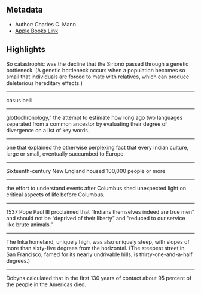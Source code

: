 ## Metadata
- Author: Charles C. Mann
- [Apple Books Link](ibooks://assetid/6E023DAA9D7BC6D4505890808C69DDAF)

## Highlights
So catastrophic was the decline that the Sirionó passed through a genetic bottleneck. (A genetic bottleneck occurs when a population becomes so small that individuals are forced to mate with relatives, which can produce deleterious hereditary effects.) 

---
casus belli

---
glottochronology,” the attempt to estimate how long ago two languages separated from a common ancestor by evaluating their degree of divergence on a list of key words.

---
one that explained the otherwise perplexing fact that every Indian culture, large or small, eventually succumbed to Europe.

---
Sixteenth-century New England housed 100,000 people or more

---
the effort to understand events after Columbus shed unexpected light on critical aspects of life before Columbus.

---
1537 Pope Paul III proclaimed that “Indians themselves indeed are true men” and should not be “deprived of their liberty” and “reduced to our service like brute animals.”

---
The Inka homeland, uniquely high, was also uniquely steep, with slopes of more than sixty-five degrees from the horizontal. (The steepest street in San Francisco, famed for its nearly undrivable hills, is thirty-one-and-a-half degrees.)

---
Dobyns calculated that in the first 130 years of contact about 95 percent of the people in the Americas died.